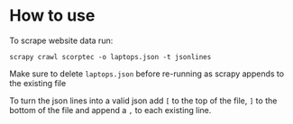 # How to use

To scrape website data run:

```
scrapy crawl scorptec -o laptops.json -t jsonlines
```

Make sure to delete `laptops.json` before re-running as scrapy appends to the existing file

To turn the json lines into a valid json add `[` to the top of the file, `]` to the bottom of the file
and append a `,` to each existing line.
